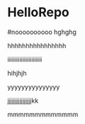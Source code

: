 # HelloRepo

#noooooooooo
hghghg

hhhhhhhhhhhhhhhh

iiiiiiiiiiiiiiiiiiiiiii

hihjhjh


yyyyyyyyyyyyyyy


jjjjjjjjjjjjjjjjkk

mmmmmmmmmmmmm
